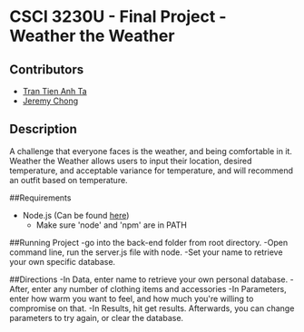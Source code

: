 # CSCI 3230U - Final Project - Weather the Weather
## Contributors
- [Tran Tien Anh Ta](https://github.com/ricosandard)
- [Jeremy Chong](https://github.com/jjchong77)

## Description
A challenge that everyone faces is the weather, and being comfortable in it. Weather the Weather allows users to input their location, desired temperature, and acceptable variance for temperature, and will recommend an outfit based on temperature.

##Requirements
- Node.js (Can be found [here](https://nodejs.org))
  - Make sure 'node' and 'npm' are in PATH

##Running Project
-go into the back-end folder from root directory.
-Open command line, run the server.js file with node.
-Set your name to retrieve your own specific database.

##Directions
-In Data, enter name to retrieve your own personal database.
-After, enter any number of clothing items and accessories
-In Parameters, enter how warm you want to feel, and how much you're willing to compromise on that.
-In Results, hit get results. Afterwards, you can change parameters to try again, or clear the database.

